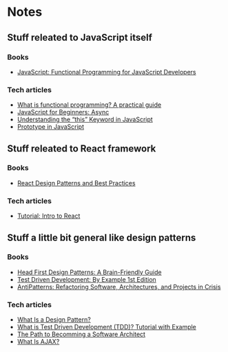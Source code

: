 # Notes



## Stuff releated to JavaScript itself

  ### Books
  
   - [JavaScript: Functional Programming for JavaScript Developers](https://www.amazon.com/JavaScript-Functional-Programming-Developers-ebook/dp/B01LD8K5DY)
  
  ### Tech articles
    
   - [What is functional programming? A practical guide](https://www.infoworld.com/article/3613715/what-is-functional-programming-a-practical-guide.html)
   - [JavaScript for Beginners: Async](https://rowanmanning.com/posts/javascript-for-beginners-async/)
   - [Understanding the “this” Keyword in JavaScript](https://betterprogramming.pub/understanding-the-this-keyword-in-javascript-cb76d4c7c5e8)
   - [Prototype in JavaScript](https://www.tutorialsteacher.com/javascript/prototype-in-javascript)
   
   
## Stuff releated to React framework

### Books

- [React Design Patterns and Best Practices](https://www.amazon.com/gp/product/1786464535/ref=as_li_qf_asin_il_tl?ie=UTF8&tag=wsvincent-20&creative=9325&linkCode=as2&creativeASIN=1786464535&linkId=88a37163864baa99f7257bfb72a4a409)

### Tech articles

- [Tutorial: Intro to React](https://reactjs.org/tutorial/tutorial.html)

## Stuff a little bit general like design patterns 

### Books

- [Head First Design Patterns: A Brain-Friendly Guide](https://www.amazon.com/Head-First-Design-Patterns-Brain-Friendly/dp/0596007124)
- [Test Driven Development: By Example 1st Edition](https://www.amazon.com/Test-Driven-Development-Kent-Beck/dp/0321146530)
- [AntiPatterns: Refactoring Software, Architectures, and Projects in Crisis](https://www.amazon.com/AntiPatterns-William-J-Brown/dp/0471197130)

### Tech articles

- [What Is a Design Pattern?](https://dzone.com/articles/what-is-design-pattern)
- [What is Test Driven Development (TDD)? Tutorial with Example](https://www.guru99.com/test-driven-development.html)
- [The Path to Becomming a Software Architect](https://medium.com/@nvashanin/the-path-to-becoming-a-software-architect-de53f1cb310a)
- [What Is AJAX?
](https://skillcrush.com/blog/what-is-ajax/)
